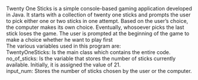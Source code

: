 Twenty One Sticks is a simple console-based gaming application developed in Java. It starts with a
collection of twenty one sticks and prompts the user to pick either one or two sticks in one attempt.
Based on the user’s choice, the computer makes its own choice. Eventually, whosoever picks the last
stick loses the game. The user is prompted at the beginning of the game to make a choice whether he want to play first<br>
The various variables used in this program are:<br>
 TwentyOneSticks: Is the main class which contains the entire code.<br>
 no_of_sticks: Is the variable that stores the number of sticks currently available. Initially, it is
assigned the value of 21.<br>
 input_num: Stores the number of sticks chosen by the user or the computer. <br>

